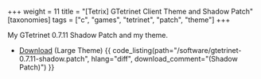 +++
weight = 11
title = "[Tetrix] GTetrinet Client Theme and Shadow Patch"
[taxonomies]
tags = ["c", "games", "tetrinet", "patch", "theme"]
+++

My GTetrinet 0.7.11 Shadow Patch and my theme.

 - [Download](/software/gtetrinet-theme-large-af.tar.bz2) (Large Theme)
{{ code_listing(path="/software/gtetrinet-0.7.11-shadow.patch", hlang="diff", download_comment="(Shadow Patch)") }}
